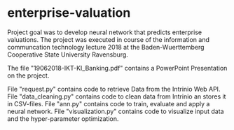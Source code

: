 # enterprise-valuation
Project goal was to develop neural network that predicts enterprise valuations. The project was executed in course of the information and communcation technology lecture 2018 at the Baden-Wuerttemberg Cooperative State University Ravensburg.

The file "19062018-IKT-KI_Banking.pdf" contains a PowerPoint Presentation on the project.

File "request.py" contains code to retrieve Data from the Intrinio Web API.
File "data_cleaning.py" contains code to clean data from Intrinio an stores it in CSV-files.
File "ann.py" contains code to train, evaluate and apply a neural network.
File "visualization.py" contains code to visualize input data and the hyper-parameter optimization.

